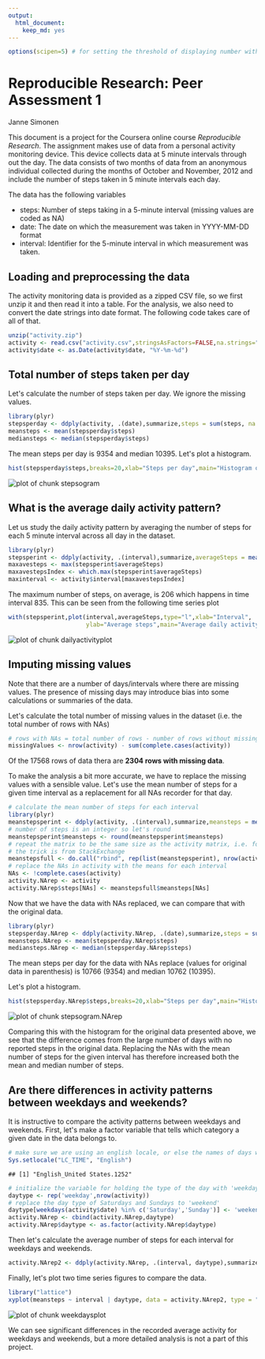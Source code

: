 ```yaml
---
output:
  html_document:
    keep_md: yes
---
```



```r
options(scipen=5) # for setting the threshold of displaying number with scientific notation
```

# Reproducible Research: Peer Assessment 1
Janne Simonen  

This document is a project for the Coursera online course *Reproducible Research*.
The assignment makes use of data from a personal activity monitoring device. 
This device collects data at 5 minute intervals through out the day. The data 
consists of two months of data from an anonymous individual collected during the 
months of October and November, 2012 and include the number of steps taken in 
5 minute intervals each day.

The data has the following variables  

- steps: Number of steps taking in a 5-minute interval (missing values are coded as NA)  
- date: The date on which the measurement was taken in YYYY-MM-DD format  
- interval: Identifier for the 5-minute interval in which measurement was taken.  

## Loading and preprocessing the data

The activity monitoring data is provided as a zipped CSV file, so we first unzip
it and then read it into a table. For the analysis, we also need to convert the date 
strings into date format. The following code takes care of all of that.


```r
unzip("activity.zip")
activity <- read.csv("activity.csv",stringsAsFactors=FALSE,na.strings="NA")
activity$date <- as.Date(activity$date, "%Y-%m-%d")
```

## Total number of steps taken per day

Let's calculate the number of steps taken per day. We ignore the missing values.


```r
library(plyr) 
stepsperday <- ddply(activity, .(date),summarize,steps = sum(steps, na.rm=TRUE))
meansteps <- mean(stepsperday$steps)
mediansteps <- median(stepsperday$steps)
```

The mean steps per day is 9354 and median 10395. 
Let's plot a histogram.


```r
hist(stepsperday$steps,breaks=20,xlab="Steps per day",main="Histogram of steps per day")
```

![plot of chunk stepsogram](figure/stepsogram.png) 

## What is the average daily activity pattern?

Let us study the daily activity pattern by averaging the number of steps for each 5 minute interval
across all day in the dataset.


```r
library(plyr) 
stepsperint <- ddply(activity, .(interval),summarize,averageSteps = mean(steps, na.rm=TRUE))
maxavesteps <- max(stepsperint$averageSteps)
maxavestepsIndex <- which.max(stepsperint$averageSteps)
maxinterval <- activity$interval[maxavestepsIndex]
```

The maximum number of steps, on average, is 206 
which happens in time interval 835. This can be seen from the following
time series plot


```r
with(stepsperint,plot(interval,averageSteps,type="l",xlab="Interval",
                      ylab="Average steps",main="Average daily activity"))
```

![plot of chunk dailyactivityplot](figure/dailyactivityplot.png) 


## Imputing missing values

Note that there are a number of days/intervals where there are missing values. The presence of missing days may introduce bias into some calculations or summaries of the data.  

Let's calculate the total number of missing values in the dataset (i.e. the total number of rows with NAs)


```r
# rows with NAs = total number of rows - number of rows without missing data
missingValues <- nrow(activity) - sum(complete.cases(activity))
```

Of the 17568 rows of data thera are **2304 rows with missing data**.  

To make the analysis a bit more accurate, we have to replace the missing values with a sensible value.
Let's use the mean number of steps for a given time interval as a replacement for all NAs recorder for that day.


```r
# calculate the mean number of steps for each interval
library(plyr) 
meanstepsperint <- ddply(activity, .(interval),summarize,meansteps = mean(steps, na.rm=TRUE))
# number of steps is an integer so let's round
meanstepsperint$meansteps <- round(meanstepsperint$meansteps)
# repeat the matrix to be the same size as the activity matrix, i.e. for all days
# the trick is from StackExchange
meanstepsfull <- do.call("rbind", rep(list(meanstepsperint), nrow(activity)/nrow(meanstepsperint)))
# replace the NAs in activity with the means for each interval
NAs <- !complete.cases(activity)
activity.NArep <- activity
activity.NArep$steps[NAs] <- meanstepsfull$meansteps[NAs]
```

Now that we have the data with NAs replaced, we can compare that with the original data.


```r
library(plyr) 
stepsperday.NArep <- ddply(activity.NArep, .(date),summarize,steps = sum(steps, na.rm=TRUE))
meansteps.NArep <- mean(stepsperday.NArep$steps)
mediansteps.NArep <- median(stepsperday.NArep$steps)
```

The mean steps per day for the data with NAs replace (values for original data in parenthesis) is 
10766 (9354) and median 
10762 (10395).  

Let's plot a histogram.


```r
hist(stepsperday.NArep$steps,breaks=20,xlab="Steps per day",main="Histogram of steps per day, NAs replaced")
```

![plot of chunk stepsogram.NArep](figure/stepsogram.NArep.png) 

Comparing this with the histogram for the original data presented above, we see that the difference comes from the large number of days with no reported steps in the original data. Replacing the NAs with the mean number of steps for the given interval has therefore increased both the mean and median number of steps.

## Are there differences in activity patterns between weekdays and weekends?

It is instructive to compare the activity patterns between weekdays and weekends. First, let's 
make a factor variable that tells which category a given date in the data belongs to.


```r
# make sure we are using an english locale, or else the names of days will be different
Sys.setlocale("LC_TIME", "English")
```

```
## [1] "English_United States.1252"
```

```r
# initialize the variable for holding the type of the day with 'weekday'
daytype <- rep('weekday',nrow(activity))
# replace the day type of Saturdays and Sundays to 'weekend' 
daytype[weekdays(activity$date) %in% c('Saturday','Sunday')] <- 'weekend'
activity.NArep <- cbind(activity.NArep,daytype)
activity.NArep$daytype <- as.factor(activity.NArep$daytype)
```

Then let's calculate the average number of steps for each interval for weekdays and weekends.


```r
activity.NArep2 <- ddply(activity.NArep, .(interval, daytype),summarize,meansteps = mean(steps))
```

Finally, let's plot two time series figures to compare the data.


```r
library("lattice")
xyplot(meansteps ~ interval | daytype, data = activity.NArep2, type = "l",layout = c(1, 2))
```

![plot of chunk weekdaysplot](figure/weekdaysplot.png) 

We can see significant differences in the recorded average activity for weekdays and weekends, but a more
detailed analysis is not a part of this project.


